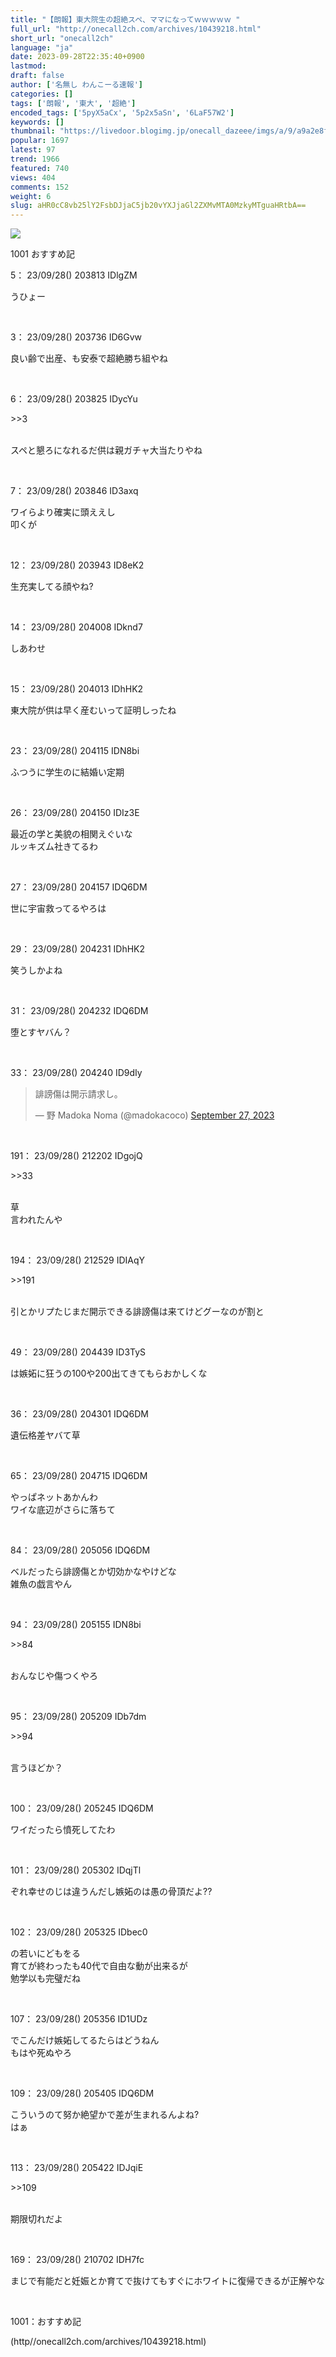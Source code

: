 ```yaml
---
title: "【朗報】東大院生の超絶スペ、ママになってｗｗｗｗｗ "
full_url: "http://onecall2ch.com/archives/10439218.html"
short_url: "onecall2ch"
language: "ja"
date: 2023-09-28T22:35:40+0900
lastmod: 
draft: false
author: ['名無し わんこーる速報']
categories: []
tags: ['朗報', '東大', '超絶']
encoded_tags: ['5pyX5aCx', '5p2x5aSn', '6LaF57W2']
keywords: []
thumbnail: "https://livedoor.blogimg.jp/onecall_dazeee/imgs/a/9/a9a2e8f2-s.png"
popular: 1697
latest: 97
trend: 1966
featured: 740
views: 404
comments: 152
weight: 6
slug: aHR0cC8vb25lY2FsbDJjaC5jb20vYXJjaGl2ZXMvMTA0MzkyMTguaHRtbA==
---
```


![](https://livedoor.blogimg.jp/onecall_dazeee/imgs/a/9/a9a2e8f2-s.png)

<div> <p class='name2'> 1001 おすすめ記</p> <p class='name2'>5： 23/09/28() 203813 IDlgZM</p><p class='onecall'> うひょー <br></p><br> <p class='name2'>3： 23/09/28() 203736 ID6Gvw</p><p class='onecall'> 良い齢で出産、も安泰で超絶勝ち組やね <br></p><br> <p class='name2'>6： 23/09/28() 203825 IDycYu</p><p class='onecall'> <p class='anchor'>>>3</p><br>スペと懇ろになれるだ供は親ガチャ大当たりやね <br></p><br> <p class='name2'>7： 23/09/28() 203846 ID3axq</p><p class='onecall'> ワイらより確実に頭ええし<br>叩くが <br></p><br> <p class='name2'>12： 23/09/28() 203943 ID8eK2</p><p class='onecall'> 生充実してる顔やね? <br></p><br> <p class='name2'>14： 23/09/28() 204008 IDknd7</p><p class='onecall'> しあわせ <br></p><br> <p class='name2'>15： 23/09/28() 204013 IDhHK2</p><p class='onecall'> 東大院が供は早く産むいって証明しったね <br></p><br> <p class='name2'>23： 23/09/28() 204115 IDN8bi</p><p class='onecall'> ふつうに学生のに結婚い定期 <br></p><br> <p class='name2'>26： 23/09/28() 204150 IDIz3E</p><p class='onecall'> 最近の学と美貌の相関えぐいな<br>ルッキズム社きてるわ <br></p><br> <p class='name2'>27： 23/09/28() 204157 IDQ6DM</p><p class='onecall'> 世に宇宙救ってるやろは <br></p><br> <p class='name2'>29： 23/09/28() 204231 IDhHK2</p><p class='onecall'> 笑うしかよね <br></p><br> <p class='name2'>31： 23/09/28() 204232 IDQ6DM</p><p class='onecall'> 堕とすヤバん？ <br></p><br> <p class='name2'>33： 23/09/28() 204240 ID9dIy</p><blockquote class='twitter-tweet'><p dir='ltr' lang='ja'>誹謗傷は開示請求し。</p>— 野 Madoka Noma (@madokacoco) <a href='https//twitter.com/madokacoco/status/1707042479458099513?ref_src=twsrc%5Etfw'>September 27, 2023</a></blockquote> <br> <p class='name2'>191： 23/09/28() 212202 IDgojQ</p><p class='onecall'> <p class='anchor'>>>33</p><br>草<br>言われたんや <br></p><br> <p class='name2'>194： 23/09/28() 212529 IDIAqY</p><p class='onecall'> <p class='anchor'>>>191</p><br>引とかリプたじまだ開示できる誹謗傷は来てけどグーなのが割と<br></p><br> <p class='name2'>49： 23/09/28() 204439 ID3TyS</p><p class='onecall'> は嫉妬に狂うの100や200出てきてもらおかしくな <br></p><br> <p class='name2'>36： 23/09/28() 204301 IDQ6DM</p><p class='onecall'> 遺伝格差ヤバて草 <br></p><br> <p class='name2'>65： 23/09/28() 204715 IDQ6DM</p><p class='onecall'> やっぱネットあかんわ<br>ワイな底辺がさらに落ちて <br></p><br> <p class='name2'>84： 23/09/28() 205056 IDQ6DM</p><p class='onecall'> ベルだったら誹謗傷とか切効かなやけどな<br>雑魚の戯言やん <br></p><br> <p class='name2'>94： 23/09/28() 205155 IDN8bi</p><p class='onecall'> <p class='anchor'>>>84</p><br>おんなじや傷つくやろ <br></p><br> <p class='name2'>95： 23/09/28() 205209 IDb7dm</p><p class='onecall'> <p class='anchor'>>>94</p><br>言うほどか？ <br></p><br> <p class='name2'>100： 23/09/28() 205245 IDQ6DM</p><p class='onecall'> ワイだったら憤死してたわ <br></p><br> <p class='name2'>101： 23/09/28() 205302 IDqjTl</p><p class='onecall'> ぞれ幸せのじは違うんだし嫉妬のは愚の骨頂だよ?? <br></p><br> <p class='name2'>102： 23/09/28() 205325 IDbec0</p><p class='onecall'> の若いにどもをる<br>育てが終わったも40代で自由な動が出来るが<br>勉学以も完璧だね <br></p><br> <p class='name2'>107： 23/09/28() 205356 ID1UDz</p><p class='onecall'> でこんだけ嫉妬してるたらはどうねん<br>もはや死ぬやろ <br></p><br> <p class='name2'>109： 23/09/28() 205405 IDQ6DM</p><p class='onecall'> こういうのて努か絶望かで差が生まれるんよね?<br>はぁ <br></p><br> <p class='name2'>113： 23/09/28() 205422 IDJqiE</p><p class='onecall'> <p class='anchor'>>>109</p><br>期限切れだよ <br></p><br> <p class='name2'>169： 23/09/28() 210702 IDH7fc</p><p class='onecall'> まじで有能だと妊娠とか育てで抜けてもすぐにホワイトに復帰できるが正解やな <br></p><br> <p class='name2'>1001：おすすめ記</p> </div>

(http//onecall2ch.com/archives/10439218.html)

